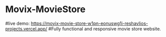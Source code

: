 # Movix-MovieStore
#live demo: https://movix-movie-store-w1pn-eonuswg1i-reshavlios-projects.vercel.app/
#Fully functional and responsive movie store website.
